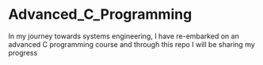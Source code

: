 # Advanced_C_Programming
In my journey towards systems engineering, I have re-embarked on an advanced C programming course and through this repo I will be sharing my progress
